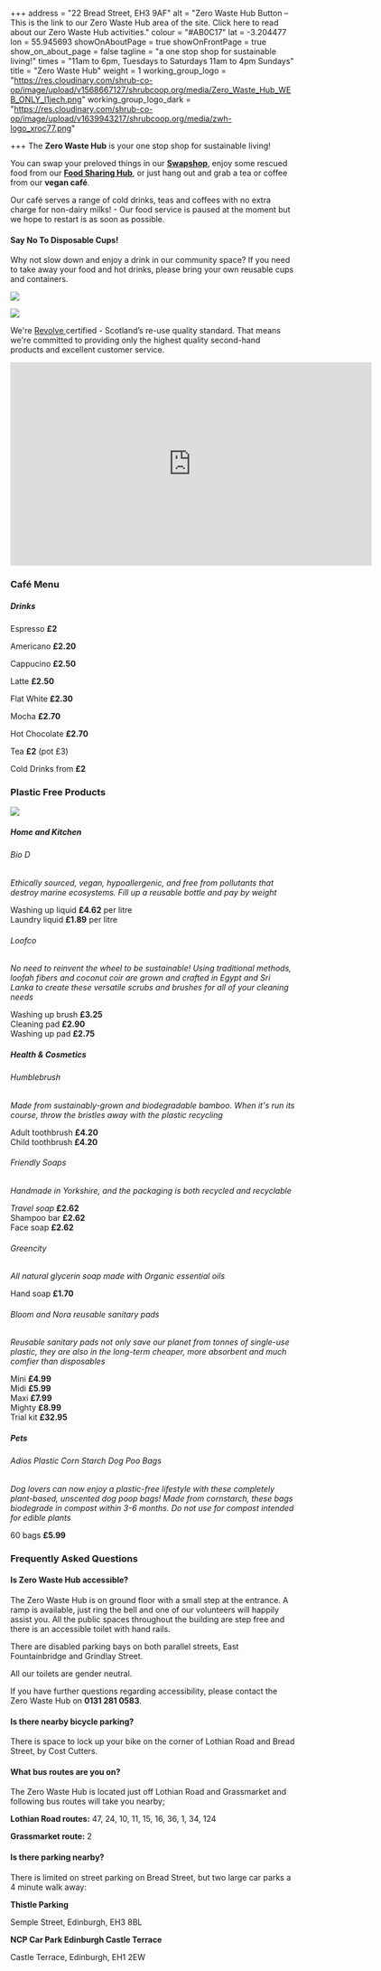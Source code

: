 +++
address = "22 Bread Street, EH3 9AF"
alt = "Zero Waste Hub Button – This is the link to our Zero Waste Hub area of the site. Click here to read about our Zero Waste Hub activities."
colour = "#AB0C17"
lat = -3.204477
lon = 55.945693
showOnAboutPage = true
showOnFrontPage = true
show_on_about_page = false
tagline = "a one stop shop for sustainable living!"
times = "11am to 6pm, Tuesdays to Saturdays 11am to 4pm Sundays"
title = "Zero Waste Hub"
weight = 1
working_group_logo = "https://res.cloudinary.com/shrub-co-op/image/upload/v1568667127/shrubcoop.org/media/Zero_Waste_Hub_WEB_ONLY_l1jech.png"
working_group_logo_dark = "https://res.cloudinary.com/shrub-co-op/image/upload/v1639943217/shrubcoop.org/media/zwh-logo_xroc77.png"

+++
The **Zero Waste Hub** is your one stop shop for sustainable living!

You can swap your preloved things in our [**Swapshop**](https://www.shrubcoop.org//working-groups/swapshop/), enjoy some rescued food from our [**Food Sharing Hub**](https://www.shrubcoop.org//working-groups/food-sharing-hub/), or just hang out and grab a tea or coffee from our **vegan café**.

Our café serves a range of cold drinks, teas and coffees with no extra charge for non-dairy milks! - Our food service is paused at the moment but we hope to restart is as soon as possible. 

#### Say No To Disposable Cups!

Why not slow down and enjoy a drink in our community space? If you need to take away your food and hot drinks, please bring your own reusable cups and containers.

![](https://res.cloudinary.com/shrub-co-op/image/upload/v1576366686/shrubcoop.org/media/zero_waste_hub_website_pctxow.png)

![](https://res.cloudinary.com/shrub-co-op/image/upload/v1576369229/shrubcoop.org/media/revolve_website_gx3uvf.png)

We're [Revolve ](https://www.zerowastescotland.org.uk/revolve)certified - Scotland’s re-use quality standard. That means we're committed to providing only the highest quality second-hand products and excellent customer service.

<iframe title="vimeo-player" src="https://player.vimeo.com/video/638350700?h=2548060211" width="640" height="360" frameborder="0" allowfullscreen></iframe>

### Café Menu

##### Drinks

Espresso **£2**

Americano **£2.20**

Cappucino **£2.50**

Latte **£2.50**

Flat White **£2.30**

Mocha **£2.70**

Hot Chocolate **£2.70**

Tea **£2** (pot £3)

Cold Drinks from **£2**

### Plastic Free Products

![](https://res.cloudinary.com/shrub-co-op/image/upload/v1576367835/shrubcoop.org/media/zw_products_website_1_szkrgc.png)

##### Home and Kitchen

###### Bio D

_Ethically sourced, vegan, hypoallergenic, and free from pollutants that destroy marine ecosystems. Fill up a reusable bottle and pay by weight_

Washing up liquid **£4.62** per litre  
Laundry liquid **£1.89** per litre

###### Loofco

_No need to reinvent the wheel to be sustainable! Using traditional methods, loofah fibers and coconut coir are grown and crafted in Egypt and Sri Lanka to create these versatile scrubs and brushes for all of your cleaning needs_

Washing up brush **£3.25**  
Cleaning pad **£2.90**  
Washing up pad **£2.75**

##### Health & Cosmetics

###### Humblebrush

_Made from sustainably-grown and biodegradable bamboo. When it's run its course, throw the bristles away with the plastic recycling_

Adult toothbrush **£4.20**  
Child toothbrush **£4.20**

###### Friendly Soaps

_Handmade in Yorkshire, and the packaging is both recycled and recyclable_

_Travel soap_ **£2.62**  
Shampoo bar **£2.62**  
Face soap **£2.62**

###### Greencity

_All natural glycerin soap made with Organic essential oils_

Hand soap **£1.70**

###### Bloom and Nora reusable sanitary pads

_Reusable sanitary pads not only save our planet from tonnes of single-use plastic, they are also in the long-term cheaper, more absorbent and much comfier than disposables_

Mini **£4.99**  
Midi **£5.99**  
Maxi **£7.99**  
Mighty **£8.99**  
Trial kit **£32.95**

##### Pets

###### Adios Plastic Corn Starch Dog Poo Bags

_Dog lovers can now enjoy a plastic-free lifestyle with these completely plant-based, unscented dog poop bags! Made from cornstarch, these bags biodegrade in compost within 3-6 months. Do not use for compost intended for edible plants_

60 bags **£5.99**

### Frequently Asked Questions

#### Is Zero Waste Hub accessible?

The Zero Waste Hub is on ground floor with a small step at the entrance. A ramp is available, just ring the bell and one of our volunteers will happily assist you. All the public spaces throughout the building are step free and there is an accessible toilet with hand rails.

There are disabled parking bays on both parallel streets, East Fountainbridge and Grindlay Street.

All our toilets are gender neutral.

If you have further questions regarding accessibility, please contact the Zero Waste Hub on **0131 281 0583**.

#### Is there nearby bicycle parking?

There is space to lock up your bike on the corner of Lothian Road and Bread Street, by Cost Cutters.

#### What bus routes are you on?

The Zero Waste Hub is located just off Lothian Road and Grassmarket and following bus routes will take you nearby;

**Lothian Road routes:** 47, 24, 10, 11, 15, 16, 36, 1, 34, 124

**Grassmarket route:** 2

#### Is there parking nearby?

There is limited on street parking on Bread Street, but two large car parks a 4 minute walk away:

**Thistle Parking**

Semple Street, Edinburgh, EH3 8BL

**NCP Car Park Edinburgh Castle Terrace**

Castle Terrace, Edinburgh, EH1 2EW